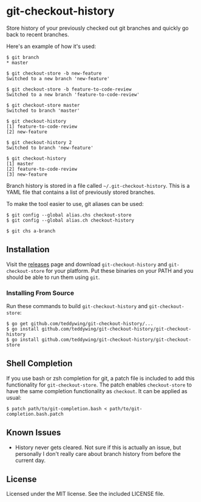 git-checkout-history
====================

Store history of your previously checked out git branches and quickly go back to recent branches.

Here's an example of how it's used:

	$ git branch
	* master
	
	$ git checkout-store -b new-feature
	Switched to a new branch 'new-feature'
	
	$ git checkout-store -b feature-to-code-review
	Switched to a new branch 'feature-to-code-review'
	
	$ git checkout-store master
	Switched to branch 'master'
	
	$ git checkout-history
	[1] feature-to-code-review
	[2] new-feature
	
	$ git checkout-history 2
	Switched to branch 'new-feature'
	
	$ git checkout-history
	[1] master
	[2] feature-to-code-review
	[3] new-feature


Branch history is stored in a file called `~/.git-checkout-history`. This is a YAML file that contains a list of previously stored branches.

To make the tool easier to use, git aliases can be used:

	$ git config --global alias.chs checkout-store
	$ git config --global alias.ch checkout-history
	
	$ git chs a-branch


## Installation
Visit the [releases](https://github.com/teddywing/git-checkout-history/releases) page and download `git-checkout-history` and `git-checkout-store` for your platform. Put these binaries on your PATH and you should be able to run them using `git`.

### Installing From Source
Run these commands to build `git-checkout-history` and `git-checkout-store`:

	$ go get github.com/teddywing/git-checkout-history/...
	$ go install github.com/teddywing/git-checkout-history/git-checkout-history
	$ go install github.com/teddywing/git-checkout-history/git-checkout-store


## Shell Completion
If you use bash or zsh completion for git, a patch file is included to add this functionality for `git-checkout-store`. The patch enables `checkout-store` to have the same completion functionality as `checkout`. It can be applied as usual:

	$ patch path/to/git-completion.bash < path/to/git-completion.bash.patch


## Known Issues
* History never gets cleared. Not sure if this is actually an issue, but personally I don't really care about branch history from before the current day.


## License
Licensed under the MIT license. See the included LICENSE file.
